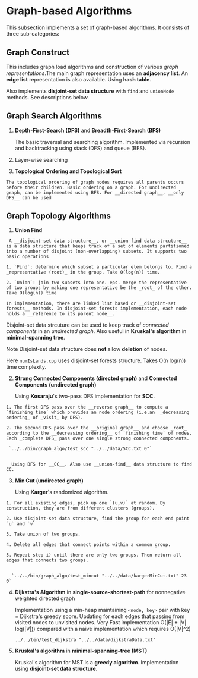 # Graph-based Algorithms
This subsection implements a set of graph-based algorithms. It consists of three sub-categories: 

## Graph Construct
   This includes graph load algorithms and construction of various _graph representations_.The main graph representation uses an __adjacency list__. An __edge list__ representation is also available. Using __hash table__.  

   Also implements __disjoint-set data structure__ with `find` and `unionNode` methods. See descriptions below. 

## Graph Search Algorithms
   1. __Depth-First-Search (DFS)__ and __Breadth-First-Search (BFS)__

      The basic traversal and searching algorithm. Implemented via recursion and backtracking using stack (DFS) and queue (BFS). 
  
   2. Layer-wise searching 

   3. __Topological Ordering and Topological Sort__

    The topological ordering of graph nodes requires all parents occurs before their children. Basic ordering on a graph. For undirected graph, can be implemented using BFS. For __directed graph__, __only DFS__ can be used 

## Graph Topology Algorithms
   1. __Union Find__
   
     A __disjoint-set data structure__, or __union-find data strcuture__ is a data structure that keeps track of a set of elements partitioned into a number of disjoint (non-overlapping) subsets. It supports two basic operations

    1. `Find`: determine which subset a particular elem belongs to. Find a _representative (root)_ in the group. Take O(log(n)) time. 

    2. `Union`: join two subsets into one. eps. merge the representative of two groups by making one representative be the _root_ of the other. Take O(log(n)) time
 
    In implementation, there are linked list based or __disjoint-set forests__ methods. In disjoint-set forests implementation, each node holds a __reference to its parent node__. 

   Disjoint-set data strcuture can be used to keep track of _connected components_ in an _undirected graph_. Also useful in __Kruskal's algorithm__ in __minimal-spanning tree__.

   Note Disjoint-set data structure does __not__ allow __deletion__ of nodes.

   Here `numIsLands.cpp` uses disjoint-set forests structure. Takes O(n log(n)) time complexity.
   

   2. __Strong Connected Components (directed graph)__ and __Connected Components (undirected graph)__ 

      Using __Kosaraju__'s two-pass DFS implementation for __SCC__. 
      
    1. The first DFS pass over the __reverse graph__ to compute a `finishing time` which provides an node ordering (i.e.an  _decreasing ordering_ of _visit_ by DFS). 

    2. The second DFS pass over the __original graph__ and choose _root_ according to the __decreasing ordering__ of `finishing time` of nodes. Each _complete DFS_ pass over one single strong connected components.

     `../../bin/graph_algo/test_scc "../../data/SCC.txt 0"`


      Using BFS for __CC__. Also use __union-find__ data structure to find CC.

   3. __Min Cut (undirected graph)__

      Using __Karger__'s randomized algorithm. 

    1. For all existing edges, pick up one `(u,v)` at random. By construction, they are from different clusters (groups). 

    2. Use disjoint-set data structure, find the group for each end point `u` and `v`

    3. Take union of two groups.

    4. Delete all edges that connect points within a common group. 

    5. Repeat step i) until there are only two groups. Then return all edges that connects two groups. 

  
      `../../bin/graph_algo/test_mincut "../../data/kargerMinCut.txt" 23 0`




   4. __Dijkstra's Algorithm__ in __single-source-shortest-path__ for nonnegative weighted directed graph

      Implementation using a min-heap maintaining `<node, key>` pair with key = Dijkstra's greedy score. Updating for each edges that passing from visited nodes to unvisited nodes. Very Fast implementation O(|E| + |V| log(|V|)) compared with a naive implementation which requires O(|V|^2)

       `../../bin/test_dijkstra "../../data/dijkstraData.txt"`


   5. __Kruskal's algorithm__ in __minimal-spanning-tree (MST)__ 

      Kruskal's algorithm for MST is a __greedy algorithm__. Implementation using __disjoint-set data structure__.  